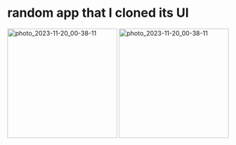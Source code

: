 # random app that I cloned its UI 
 


<img src = "https://github.com/Ahmed-makawi/random-app-clone/assets/119809534/18e73857-f171-4a19-9082-0b99f0b1f269" alt="photo_2023-11-20_00-38-11" width="250" hight="450">


<img src = "https://github.com/Ahmed-makawi/random-app-clone/assets/119809534/932305fe-cb8d-4ad7-a8b5-9fad4dadc9de" alt="photo_2023-11-20_00-38-11" width="250" hight="450">
